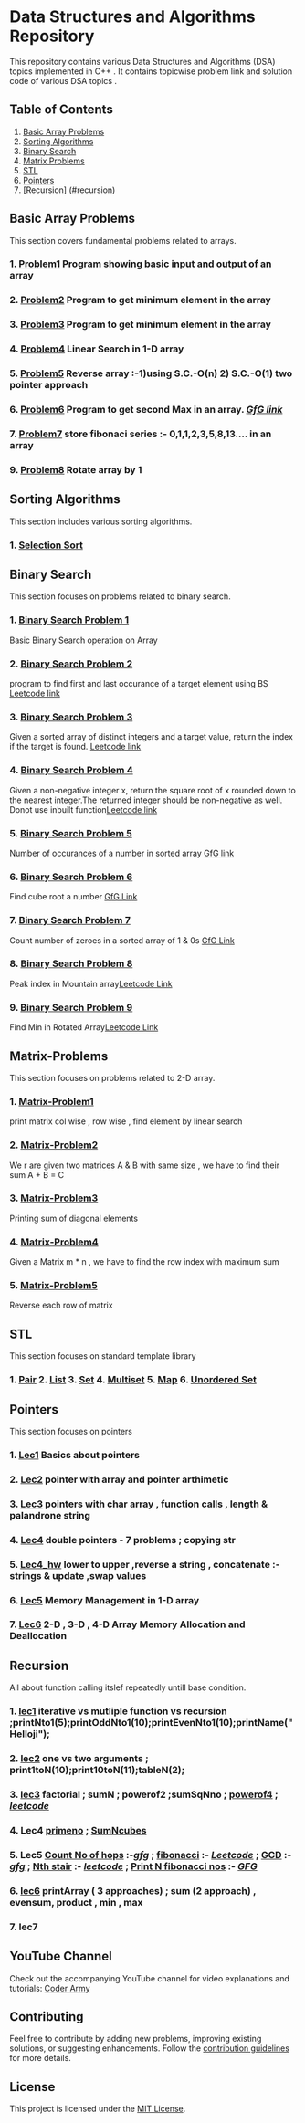 # Data Structures and Algorithms Repository

This repository contains various Data Structures and Algorithms (DSA) topics implemented in C++ . It contains topicwise problem link and solution code of various DSA topics .
 
## Table of Contents

1. [Basic Array Problems](#basic-array-problems)
2. [Sorting Algorithms](#sorting-algorithms)
3. [Binary Search](#binary-search)
4. [Matrix Problems](#Matrix-Problems)
5. [STL](#STL)
6. [Pointers](#pointers)
7. [Recursion] (#recursion)

## Basic Array Problems

This section covers fundamental problems related to arrays.

### 1. [Problem1](./Array/p1_basic.cpp) Program showing basic input and output of an array

### 2. [Problem2](./Array/p2_getmin.cpp) Program to get minimum element in the array

### 3. [Problem3](./Array/p3_getmax.cpp) Program to get minimum element in the array

### 4. [Problem4](./Array/p4_linearSearch.cpp) Linear Search in 1-D array

### 5. [Problem5](./Array/p5_reversearray.cpp) Reverse array :-1)using S.C.-O(n) 2) S.C.-O(1) two pointer approach

### 6. [Problem6](./Array/p6_secondmax.cpp) Program to get second Max in an array. ***[GfG link](https://www.geeksforgeeks.org/problems/second-largest3735/1 )***

### 7. [Problem7](./Array/p7_fibonacci.cpp)  store fibonaci series :- 0,1,1,2,3,5,8,13.... in an array

### 9. [Problem8](./Array/p8_rotatearrayby1.cpp) Rotate array by 1
<!-- Add more problems as needed -->

## Sorting Algorithms

This section includes various sorting algorithms.

### 1. [Selection Sort](./Sorting_Algos/p1_selectionsort.cpp)

<!-- Add more sorting algorithms as needed -->

## Binary Search

This section focuses on problems related to binary search.

### 1. [Binary Search Problem 1](./binarySearch/p1_basicBinarySearch.cpp) 
Basic Binary Search operation on Array 

### 2. [Binary Search Problem 2](./binarySearch/p2_FirstLastOccurance.cpp) 
program to find first and last occurance of a target element using BS [Leetcode link](https://leetcode.com/problems/find-first-and-last-position-of-element-in-sorted-array/description/)

### 3. [Binary Search Problem 3](.binarySearch/p3_SearchInsertPosition.cpp)
Given a sorted array of distinct integers and a target value, return the index if the target is found. 
[Leetcode link](https://leetcode.com/problems/search-insert-position/)
### 4. [Binary Search Problem 4](./binarySearch/p4_sqrt.cpp)
Given a non-negative integer x, return the square root of x rounded down to the nearest integer.The returned integer should be non-negative as well. Donot use inbuilt function[Leetcode link](https://leetcode.com/problems/sqrtx/solutions/25047/A-Binary-Search-Solution/comments/181771/)
### 5. [Binary Search Problem 5](./binarySearch/p5_NumberOfOccurances.cppp)
Number of occurances of a number in sorted array [GfG link](https://www.geeksforgeeks.org/problems/number-of-occurrence2259/1?utm_source=geeksforgeeks&utm_medium=article_practice_tab&utm_campaign=article_practice_tab)
### 6. [Binary Search Problem 6](.binarySearch/p6_cubeRoot.cpp)
Find cube root a number
[GfG Link](https://www.geeksforgeeks.org/problems/cube-root-of-a-number0915/1?utm_source=geeksforgeeks&utm_medium=article_practice_tab&utm_campaign=article_practice_tab)
### 7. [Binary Search Problem 7](./binarySearch/p7_CountOfZeroes.cpp)
Count number of zeroes in a sorted array of 1 & 0s 
[GfG Link](https://www.geeksforgeeks.org/problems/count-the-zeros2550/1)
### 8. [Binary Search Problem 8](./binarySearch/p8_PeakIndexMountain.cpp)
Peak index in Mountain array[Leetcode Link](https://leetcode.com/problems/peak-index-in-a-mountain-array/)
### 9. [Binary Search Problem 9](./binarySearch/p9_FindMinRotatedArray.cpp)
Find Min in Rotated Array[Leetcode Link](https://leetcode.com/problems/find-minimum-in-rotated-sorted-array/)
<!-- Add more binary search problems as needed -->

## Matrix-Problems

This section focuses on problems related to 2-D array.

### 1. [Matrix-Problem1](./Matrix/basic_opns.cpp) 
print  matrix col wise , row wise  , find element by linear search 
### 2. [Matrix-Problem2](./Matrix/Add2Matrix.cpp) 
We r are given two matrices A & B with same size , we have to find their sum A + B = C
### 3. [Matrix-Problem3](./Matrix/printSumDiaEle.cpp) 
Printing sum of diagonal elements 
### 4. [Matrix-Problem4](./Matrix/RowIdxMaxSum.cpp) 
Given a Matrix m * n  , we have to find the row index with maximum sum
### 5. [Matrix-Problem5](./Matrix/ReverseEachRow.cpp) 
Reverse each row of matrix 

## STL 
This section focuses on standard template library
### 1. [Pair](./STL/pair.cpp)  2. [List](./STL/list.cpp) 3. [Set](./STL/set.cpp)  4. [Multiset](./STL/multiset.cpp)  5. [Map](./STL/map.cpp) 6. [Unordered Set](./STL/unorderdset.cpp) 

## Pointers

This section focuses on pointers

### 1. [Lec1](./pointers/lec1.cpp) Basics about pointers
### 2. [Lec2](./pointers/lec2.cpp) pointer with array and pointer arthimetic
### 3. [Lec3](./pointers/lec3.cpp) pointers with char array , function calls , length & palandrone string 
### 4. [Lec4](./pointers/lec4.cpp) double pointers - 7 problems ; copying str
### 5. [Lec4_hw](./pointers/lec4_hw.cpp) lower to upper ,reverse a string , concatenate :-strings & update ,swap values
### 6. [Lec5](./pointers/lec5_MM.cpp) Memory Management in 1-D array
### 7. [Lec6](./pointers/lec6.cpp) 2-D , 3-D , 4-D Array Memory Allocation and Deallocation

## Recursion
All about function calling itslef repeatedly untill base condition.

### 1. [lec1](./recursion/lec1.cpp) iterative vs mutliple function vs recursion ;printNto1(5);printOddNto1(10);printEvenNto1(10);printName("Helloji");
### 2. [lec2](./recursion/lec2.cpp) one vs two arguments ; print1toN(10);print10toN(11);tableN(2);
### 3. [lec3](./recursion/lec3.cpp) factorial ; sumN ; powerof2 ;sumSqNno ; [powerof4](./recursion/lec3_powerof4.cpp) ; ***[leetcode]( https://leetcode.com/problems/power-of-four/description/)***
### 4. Lec4 [primeno](./recursion/lec4_prime.cpp)  ; [SumNcubes](./recursion/lec4_SumOfNCubes.cpp) 
### 5. Lec5 [Count No of hops](./recursion/lec5_countNoOfHops.cpp) :-***[gfg](//https://www.geeksforgeeks.org/problems/count-number-of-hops-1587115620/1?utm_source=geeksforgeeks&utm_medium=ml_article_practice_tab&utm_campaign=article_practice_tab)***  ; [fibonacci](./recursion/lec5_fib.cpp) :- ***[Leetcode](https://leetcode.com/problems/fibonacci-number/)*** ; [GCD](./recursion/lec5_gcd.cpp) :- ***[gfg](https://www.geeksforgeeks.org/problems/gcd-of-two-numbers3459/1?utm_source=geeksforgeeks&utm_medium=article_practice_tab&utm_campaign=article_practice_tab)*** ;  [Nth stair](./recursion/lec5_nth.cpp) :- ***[leetcode](https://leetcode.com/problems/climbing-stairs/description/)*** ; [Print N fibonacci nos](./recursion/lec5_printFib.cpp) :- ***[GFG]( https://www.geeksforgeeks.org/problems/fibonacci-series-up-to-nth-term/1?utm_source=geeksforgeeks&utm_medium=ml_article_practice_tab&utm_campaign=article_practice_tab)***
### 6. [lec6](./recursion/lec6_recArray.cpp) printArray ( 3 approaches) ; sum (2 approach) , evensum, product , min , max
### 7. lec7 
## YouTube Channel
Check out the accompanying YouTube channel for video explanations and tutorials: [Coder Army](https://youtube.com/@CoderArmy9?si=vc7X_Fis2kOgsE7i)

## Contributing

Feel free to contribute by adding new problems, improving existing solutions, or suggesting enhancements. Follow the [contribution guidelines](./CONTRIBUTING.md) for more details.

## License

This project is licensed under the [MIT License](./LICENSE).
